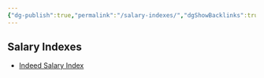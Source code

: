 ```yaml
---
{"dg-publish":true,"permalink":"/salary-indexes/","dgShowBacklinks":true,"dgShowLocalGraph":true}
---
```



## Salary Indexes
- [Indeed Salary Index](https://www.indeed.com/salaries?attributionid=&from=headercmplink)